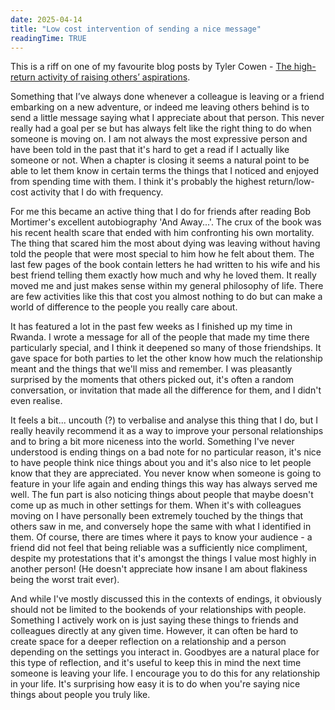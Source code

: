 ```yaml
---
date: 2025-04-14
title: "Low cost intervention of sending a nice message"
readingTime: TRUE
---
```


This is a riff on one of my favourite blog posts by Tyler Cowen - [The high-return activity of raising others’ aspirations](https://marginalrevolution.com/marginalrevolution/2018/10/high-return-activity-raising-others-aspirations.html). 

Something that I’ve always done whenever a colleague is leaving or a friend embarking on a new adventure, or indeed me leaving others behind is to send a little message saying what I appreciate about that person. This never really had a goal per se but has always felt like the right thing to do when someone is moving on. I am not always the most expressive person and have been told in the past that it's hard to get a read if I actually like someone or not. When a chapter is closing it seems a natural point to be able to let them know in certain terms the things that I noticed and enjoyed from spending time with them. I think it's probably the highest return/low-cost activity that I do with frequency. 

For me this became an active thing that I do for friends after reading Bob Mortimer's excellent autobiography 'And Away...'. The crux of the book was his recent health scare that ended with him confronting his own mortality. The thing that scared him the most about dying was leaving without having told the people that were most special to him how he felt about them. The last few pages of the book contain letters he had written to his wife and his best friend telling them exactly how much and why he loved them. It really moved me and just makes sense within my general philosophy of life. There are few activities like this that cost you almost nothing to do but can make a world of difference to the people you really care about. 

It has featured a lot in the past few weeks as I finished up my time in Rwanda. I wrote a message for all of the people that made my time there particularly special, and I think it deepened so many of those friendships. It gave space for both parties to let the other know how much the relationship meant and the things that we'll miss and remember. I was pleasantly surprised by the moments that others picked out, it's often a random conversation, or invitation that made all the difference for them, and I didn't even realise. 

It feels a bit... uncouth (?) to verbalise and analyse this thing that I do, but I really heavily recommend it as a way to improve your personal relationships and to bring a bit more niceness into the world. Something I've never understood is ending things on a bad note for no particular reason, it's nice to have people think nice things about you and it's also nice to let people know that they are appreciated. You never know when someone is going to feature in your life again and ending things this way has always served me well. The fun part is also noticing things about people that maybe doesn't come up as much in other settings for them. When it's with colleagues moving on I have personally been extremely touched by the things that others saw in me, and conversely hope the same with what I identified in them. Of course, there are times where it pays to know your audience - a friend did not feel that being reliable was a sufficiently nice compliment, despite my protestations that it's amongst the things I value most highly in another person! (He doesn't appreciate how insane I am about flakiness being the worst trait ever).  

And while I've mostly discussed this in the contexts of endings, it obviously should not be limited to the bookends of your relationships with people. Something I actively work on is just saying these things to friends and colleagues directly at any given time. However, it can often be hard to create space for a deeper reflection on a relationship and a person depending on the settings you interact in. Goodbyes are a natural place for this type of reflection, and it's useful to keep this in mind the next time someone is leaving your life. I encourage you to do this for any relationship in your life. It's surprising how easy it is to do when you're saying nice things about people you truly like.


 